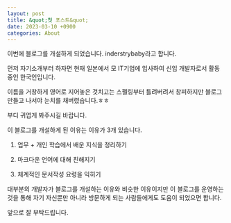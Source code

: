 ```yaml
---
layout: post
title: &quot;첫 포스트&quot;
date: 2023-03-10 +0900
categories: About
---
```


이번에 블로그를 개설하게 되었습니다. inderstrybaby라고 합니다.

먼저 자기소개부터 하자면 현재 일본에서 모 IT기업에 입사하여 신입 개발자로서 활동 중인 한국인입니다.

이름을 거창하게 영어로 지어놓은 것치고는 스펠링부터 틀려버려서 창피하지만 블로그 만들고 나서야 눈치를 채버렸습니다.ㅎㅎ

부디 귀엽게 봐주시길 바랍니다.

이 블로그를 개설하게 된 이유는 이유가 3개 있습니다.

1. 업무 + 개인 학습에서 배운 지식을 정리하기

2. 마크다운 언어에 대해 친해지기

3. 체계적인 문서작성 요령을 익히기

대부분의 개발자가 블로그를 개설하는 이유와 비슷한 이유이지만 이 블로그를 운영하는 것을 통해 자기 자신뿐만 아니라 방문하게 되는 사람들에게도 도움이 되었으면 합니다.

앞으로 잘 부탁드립니다.